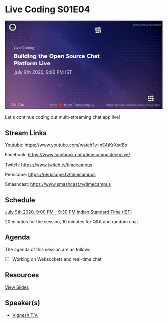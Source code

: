 # Live Coding S01E04

[![alt text](LC-S01E04.png "Watch/Subscribe to the video")](https://www.youtube.com/watch?v=nE4tKrXsdBo)

Let's continue coding out multi-streaming chat app live!

## Stream Links

Youtube: https://www.youtube.com/watch?v=nE4tKrXsdBo

Facebook: https://www.facebook.com/timecampustech/live/

Twitch: https://www.twitch.tv/timecampus


Periscope: https://periscope.tv/timecampus

Smashcast: https://www.smashcast.tv/timecampus

## Schedule

[July 9th 2020, 9:00 PM - 9:30 PM Indian Standard Time (IST)](https://calendar.google.com/event?action=TEMPLATE&tmeid=MHRkdGY1ZmRha3VybXNoaG10ZDJkY28xbGNfMjAyMDA3MDlUMTUzMDAwWiB0aW1lY2FtcHVzLmNvbV8zaHE0cHRrczBsZTJybmQwajAxbzYwMTRhZ0Bn&tmsrc=timecampus.com_3hq4ptks0le2rnd0j01o6014ag%40group.calendar.google.com)

20 minutes for the session, 10 minutes for Q&A and random chat

## Agenda

The agenda of this session are as follows

- [ ] Working on Websockets and real-time chat

## Resources

[View Slides](https://docs.google.com/presentation/d/1XzzDuoZeXmz68fN8NGW3GAMeaHPeWVYbF0vXu7q3-xQ/edit?usp=sharing)

## Speaker(s)

- [Vignesh T.V.](http://tvvignesh.com/)